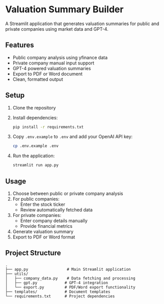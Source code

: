 # Valuation Summary Builder

A Streamlit application that generates valuation summaries for public and private companies using market data and GPT-4.

## Features

- Public company analysis using yfinance data
- Private company manual input support
- GPT-4 powered valuation summaries
- Export to PDF or Word document
- Clean, formatted output

## Setup

1. Clone the repository

2. Install dependencies:

   ```bash
   pip install -r requirements.txt
   ```

3. Copy `.env.example` to `.env` and add your OpenAI API key:

   ```bash
   cp .env.example .env
   ```

4. Run the application:

   ```bash
   streamlit run app.py
   ```

## Usage

1. Choose between public or private company analysis
2. For public companies:
   - Enter the stock ticker
   - Review automatically fetched data
3. For private companies:
   - Enter company details manually
   - Provide financial metrics
4. Generate valuation summary
5. Export to PDF or Word format

## Project Structure

```plaintext
.
├── app.py                 # Main Streamlit application
├── utils/
│   ├── company_data.py    # Data fetching and processing
│   ├── gpt.py            # GPT-4 integration
│   └── export.py         # PDF/Word export functionality
├── templates/            # Document templates
└── requirements.txt      # Project dependencies
```
